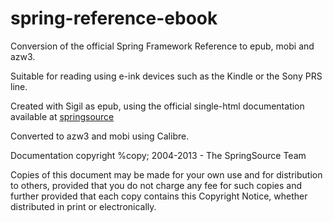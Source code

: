 spring-reference-ebook
======================

Conversion of the official Spring Framework Reference to epub, mobi and azw3.

Suitable for reading using e-ink devices such as the Kindle or the Sony PRS line.



Created with Sigil as epub, using the official single-html documentation available at [springsource](http://static.springsource.org/spring/docs/3.2.x/spring-framework-reference/htmlsingle/)

Converted to azw3 and mobi using Calibre.



Documentation copyright %copy; 2004-2013 - The SpringSource Team

Copies of this document may be made for your own use and for distribution to others, provided that you do not charge any fee for such copies and further provided that each copy contains this Copyright Notice, whether distributed in print or electronically.
